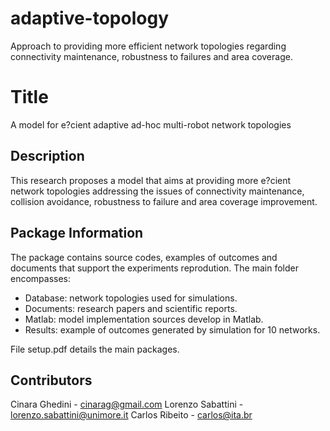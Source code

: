 # adaptive-topology
Approach to providing more efficient network topologies regarding connectivity maintenance, robustness to failures and area coverage. 

# Title
A model for e?cient adaptive ad-hoc multi-robot network topologies

## Description
This research proposes a model that aims at providing more e?cient network topologies addressing the issues of connectivity maintenance, collision avoidance, robustness to failure and area coverage improvement.

## Package Information

The package contains source codes, examples of outcomes and documents that support the experiments reprodution. The main folder encompasses:

- Database: network topologies used for simulations.
- Documents: research  papers and scientific reports.
- Matlab: model implementation sources develop in Matlab.
- Results: example of outcomes generated by simulation for 10 networks.

File setup.pdf details the main packages.

## Contributors

Cinara Ghedini - cinarag@gmail.com
Lorenzo Sabattini - lorenzo.sabattini@unimore.it
Carlos Ribeito - carlos@ita.br
